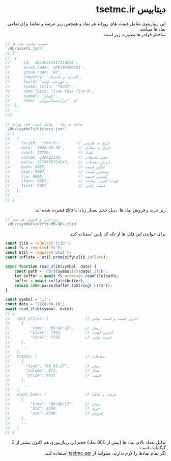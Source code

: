 <h1 dir="rtl">
دیتابیس tsetmc.ir
</h1>

<p dir="rtl">
این ریپازیتوی شامل قیمت های روزانه هر نماد و همچنین ریز عرضه و تقاضا برای تمامی نماد ها میباشد
<br/>
ساختار فولدر ها بصورت زیر است
</p>

```js
// لیست تمامی نماد ها
`/db/assets.json`
// [
//  {
//      id: '32338211917133256',
//      asset_code: 'IRR1YASA0101',
//      group_code: 'N2',
//      industry: 'لاستيك و پلاستيك',
//      board: 'فهرست اوليه',
//      symbol_latin: 'YASX1',
//      name_latin: 'Iran Yasa Tire-R',
//      symbol: 'پاساح',
//      name: 'ح . ايران‌ياساتايرورابر'
//  },
//  ...
//]
```

```js
// سابقه ی نماد - شامل قیمت های روزانه
`/db/<symbol>/history.json`
// [
//   {
//     tarikh: '۱۳۹۹/۳/۱۰',     // تاریخ به فارسی
//     date: '2020-05-30',      // تاریخ به میلادی
//     count: 19256,            // تعداد
//     volume: 239302335,       // حجم معاملات
//     value: 2174536324247,    // ارزش معاملات
//     open: 9087,              // اولین قیمت
//     high: 9087,              // بیشترین قیمت
//     low: 9080,               // کمترین قیمت
//     close: 9087,             // قیمت آخرین معامله
//     final: 9087              // قیمت پایانی
//   },
//   ...
// ]
```

<p dir='rtl'>
ریز خرید و فروش نماد ها، بدیل حجم بسیار زیاد، با <a href="https://nodejs.org/api/zlib.html">zlib</a> فشرده شده اند.
</p>

```js
// ریز خرید و فروش هر نماد
`/db/<symbol>/<YYYY-MM-DD>.zlib`
```

<p dir="rtl">
برای خواندن این فایل ها از تکه کد پایین اسفتاده کنید
</p>

```js
const zlib = require('zlib');
const fs = require('fs');
const util = require('util');
const inflate = util.promisify(zlib.inflate);

async function read_zlib(symbol, date) {
    const path = `db/${symbol}/${date}.zlib`;
    let buffer = await fs.promises.readFile(path);
    buffer = await inflate(buffer);
    return JSON.parse(buffer.toString('utf8'));
}

const symbol = 'آپ';
const date = '2020-06-10';
await read_zlib(symbol, date);
// {
//   spot_prices: [                // اخرین قیمت و قیمت نهایی
//     {
//         "time": "09:02:22",     // زمان
//         "close": 7452,          // آخرین قیمت
//         "final": 7722           // قیمت نهایی
//     },
//     ...
//   ],
//   trades: [                     // معاملات
//     {
//       "time": "09:02:27",       // زمان
//       "volume": 872,            // تعداد
//       "price": 8001             // قیمت
//     },
//      ...
//   ],
//   order_book: [                 // عرضه و تقاضا
//     {
//         "time": "08:48:13",     // زمان
//         "bid": 8390,            // خرید
//         "ask": 8390             // فروش
//     },
//     ...
//   ]
// }
```

<p dir="rtl">
بدلیل تعداد بالای نماد ها (بیش از 800 نماد) حجم این ریپازیتوری هم اکنون بیشتر از 2 گیگابایت است.
<br/>
اگر تمام نمادها را لازم ندارید، میتوانید از <a href="https://github.com/aminroosta/tsetmc-api">tsetmc-api</a> استفاده کنید
</p>
